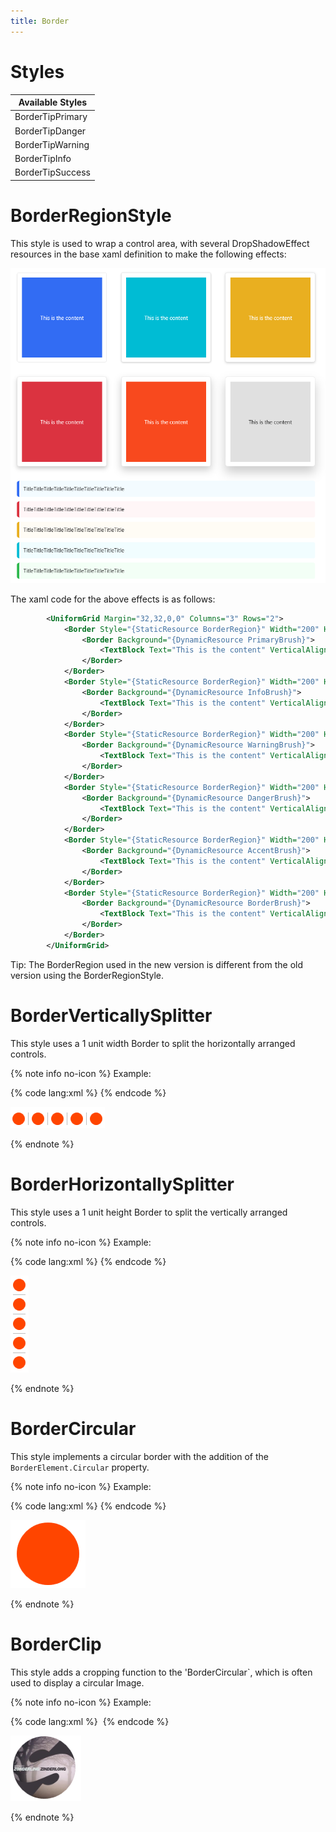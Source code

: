 ```yaml
---
title: Border
---
```


# Styles

|Available Styles|
|-|
|BorderTipPrimary|
|BorderTipDanger|
|BorderTipWarning|
|BorderTipInfo|
|BorderTipSuccess|

# BorderRegionStyle

This style is used to wrap a control area, with several DropShadowEffect resources in the base xaml definition to make the following effects:

![Border](https://raw.githubusercontent.com/HandyOrg/HandyOrgResource/master/HandyControl/Resources/Border.png)

The xaml code for the above effects is as follows:

``` xml
        <UniformGrid Margin="32,32,0,0" Columns="3" Rows="2">
            <Border Style="{StaticResource BorderRegion}" Width="200" Height="200" Margin="0,0,32,32">
                <Border Background="{DynamicResource PrimaryBrush}">
                    <TextBlock Text="This is the content" VerticalAlignment="Center" HorizontalAlignment="Center" Foreground="White"/>
                </Border>
            </Border>
            <Border Style="{StaticResource BorderRegion}" Width="200" Height="200" Margin="0,0,32,32" Effect="{StaticResource EffectShadow1}">
                <Border Background="{DynamicResource InfoBrush}">
                    <TextBlock Text="This is the content" VerticalAlignment="Center" HorizontalAlignment="Center" Foreground="White"/>
                </Border>
            </Border>
            <Border Style="{StaticResource BorderRegion}" Width="200" Height="200" Margin="0,0,32,32" Effect="{StaticResource EffectShadow2}">
                <Border Background="{DynamicResource WarningBrush}">
                    <TextBlock Text="This is the content" VerticalAlignment="Center" HorizontalAlignment="Center" Foreground="White"/>
                </Border>
            </Border>
            <Border Style="{StaticResource BorderRegion}" Width="200" Height="200"  Margin="0,0,32,32" Effect="{StaticResource EffectShadow3}">
                <Border Background="{DynamicResource DangerBrush}">
                    <TextBlock Text="This is the content" VerticalAlignment="Center" HorizontalAlignment="Center" Foreground="White"/>
                </Border>
            </Border>
            <Border Style="{StaticResource BorderRegion}" Width="200" Height="200"  Margin="0,0,32,32" Effect="{StaticResource EffectShadow4}">
                <Border Background="{DynamicResource AccentBrush}">
                    <TextBlock Text="This is the content" VerticalAlignment="Center" HorizontalAlignment="Center" Foreground="White"/>
                </Border>
            </Border>
            <Border Style="{StaticResource BorderRegion}" Width="200" Height="200"  Margin="0,0,32,32" Effect="{StaticResource EffectShadow5}">
                <Border Background="{DynamicResource BorderBrush}">
                    <TextBlock Text="This is the content" VerticalAlignment="Center" HorizontalAlignment="Center"/>
                </Border>
            </Border>
        </UniformGrid>
```

Tip: The BorderRegion used in the new version is different from the old version using the BorderRegionStyle.

# BorderVerticallySplitter

This style uses a 1 unit width Border to split the horizontally arranged controls.

{% note info no-icon %}
Example:

{% code lang:xml %}
<StackPanel Height="20" Orientation="Horizontal">
    <Ellipse Margin="5,0" Fill="OrangeRed" Width="20" Height="20"/>
    <Border Style="{StaticResource BorderVerticallySplitter}"/>
    <Ellipse Margin="5,0" Fill="OrangeRed" Width="20" Height="20"/>
    <Border Style="{StaticResource BorderVerticallySplitter}"/>
    <Ellipse Margin="5,0" Fill="OrangeRed" Width="20" Height="20"/>
    <Border Style="{StaticResource BorderVerticallySplitter}"/>
    <Ellipse Margin="5,0" Fill="OrangeRed" Width="20" Height="20"/>
    <Border Style="{StaticResource BorderVerticallySplitter}"/>
    <Ellipse Margin="5,0" Fill="OrangeRed" Width="20" Height="20"/>
</StackPanel>
{% endcode %}

![BorderVerticallySplitter](https://raw.githubusercontent.com/HandyOrg/HandyOrgResource/master/HandyControl/Doc/native_controls/BorderVerticallySplitter_1.png)

{% endnote %}

# BorderHorizontallySplitter

This style uses a 1 unit height Border to split the vertically arranged controls.

{% note info no-icon %}
Example:

{% code lang:xml %}
<StackPanel Width="20">
    <Ellipse Margin="0,5" Fill="OrangeRed" Width="20" Height="20"/>
    <Border Style="{StaticResource BorderHorizontallySplitter}"/>
    <Ellipse Margin="0,5" Fill="OrangeRed" Width="20" Height="20"/>
    <Border Style="{StaticResource BorderHorizontallySplitter}"/>
    <Ellipse Margin="0,5" Fill="OrangeRed" Width="20" Height="20"/>
    <Border Style="{StaticResource BorderHorizontallySplitter}"/>
    <Ellipse Margin="0,5" Fill="OrangeRed" Width="20" Height="20"/>
    <Border Style="{StaticResource BorderHorizontallySplitter}"/>
    <Ellipse Margin="0,5" Fill="OrangeRed" Width="20" Height="20"/>
</StackPanel>
{% endcode %}

![BorderHorizontallySplitter](https://raw.githubusercontent.com/HandyOrg/HandyOrgResource/master/HandyControl/Doc/native_controls/BorderHorizontallySplitter_1.png)

{% endnote %}

# BorderCircular

This style implements a circular border with the addition of the `BorderElement.Circular` property.

{% note info no-icon %}
Example:

{% code lang:xml %}
<Border Style="{StaticResource BorderCircular}" Background="OrangeRed" Width="100" Height="100"/>
{% endcode %}

![BorderCircular](https://raw.githubusercontent.com/HandyOrg/HandyOrgResource/master/HandyControl/Doc/native_controls/BorderCircular_1.png)

{% endnote %}

# BorderClip

This style adds a cropping function to the 'BorderCircular`, which is often used to display a circular Image.

{% note info no-icon %}
Example:

{% code lang:xml %}
<Border Style="{StaticResource BorderClip}" Width="100" Height="100">
    <Image Source="/HandyControlDemo;component/Resources/Img/Album/2.jpg"/>
</Border>
{% endcode %}

![BorderClip](https://raw.githubusercontent.com/HandyOrg/HandyOrgResource/master/HandyControl/Doc/native_controls/BorderClip_1.png)

{% endnote %}